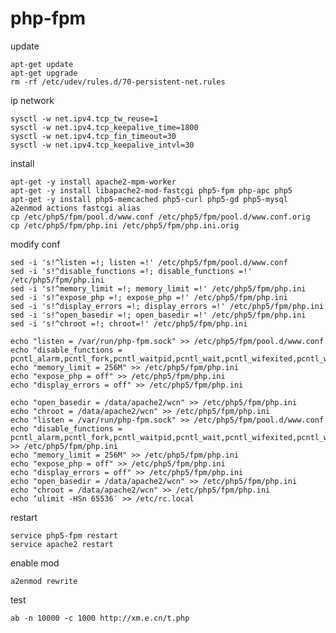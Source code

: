 # php-fpm
update

    apt-get update
    apt-get upgrade
    rm -rf /etc/udev/rules.d/70-persistent-net.rules

ip network

    sysctl -w net.ipv4.tcp_tw_reuse=1
    sysctl -w net.ipv4.tcp_keepalive_time=1800
    sysctl -w net.ipv4.tcp_fin_timeout=30
    sysctl -w net.ipv4.tcp_keepalive_intvl=30

install 

    apt-get -y install apache2-mpm-worker
    apt-get -y install libapache2-mod-fastcgi php5-fpm php-apc php5
    apt-get -y install php5-memcached php5-curl php5-gd php5-mysql
    a2enmod actions fastcgi alias
    cp /etc/php5/fpm/pool.d/www.conf /etc/php5/fpm/pool.d/www.conf.orig
    cp /etc/php5/fpm/php.ini /etc/php5/fpm/php.ini.orig

modify conf

    sed -i 's!^listen =!; listen =!' /etc/php5/fpm/pool.d/www.conf
    sed -i 's!^disable_functions =!; disable_functions =!' /etc/php5/fpm/php.ini
    sed -i 's!^memory_limit =!; memory_limit =!' /etc/php5/fpm/php.ini
    sed -i 's!^expose_php =!; expose_php =!' /etc/php5/fpm/php.ini
    sed -i 's!^display_errors =!; display_errors =!' /etc/php5/fpm/php.ini
    sed -i 's!^open_basedir =!; open_basedir =!' /etc/php5/fpm/php.ini
    sed -i 's!^chroot =!; chroot=!' /etc/php5/fpm/php.ini

    echo "listen = /var/run/php-fpm.sock" >> /etc/php5/fpm/pool.d/www.conf
    echo "disable_functions = pcntl_alarm,pcntl_fork,pcntl_waitpid,pcntl_wait,pcntl_wifexited,pcntl_wifstopped,pcntl_wifsi❯
    echo "memory_limit = 256M" >> /etc/php5/fpm/php.ini
    echo "expose_php = off" >> /etc/php5/fpm/php.ini                                                                       
    echo "display_errors = off" >> /etc/php5/fpm/php.ini

    echo "open_basedir = /data/apache2/wcn" >> /etc/php5/fpm/php.ini
    echo "chroot = /data/apache2/wcn" >> /etc/php5/fpm/php.ini
    echo "listen = /var/run/php-fpm.sock" >> /etc/php5/fpm/pool.d/www.conf
    echo "disable_functions = pcntl_alarm,pcntl_fork,pcntl_waitpid,pcntl_wait,pcntl_wifexited,pcntl_wifstopped,pcntl_wifsignaled,pcntl_wexitstatus,pcntl_wtermsig,pcntl_wstopsig,pcntl_signal,pcntl_signal_dispatch,pcntl_get_last_error,pcntl_strerror,pcntl_sigprocmask,pcntl_sigwaitinfo,pcntl_sigtimedwait,pcntl_exec,pcntl_getpriority,pcntl_setpriority,execute,passthru,exec,system,chroot,scandir,chgrp,chown,shell_exec,proc_open,proc_get_status,ini_alter,ini_restore,dl,openlog,syslog,readlink,symlink,popepassthru,stream_socket_serve,escapeshellarg,escapeshellcmd,proc_close,popen,show_source,phpinfo" >> /etc/php5/fpm/php.ini
    echo "memory_limit = 256M" >> /etc/php5/fpm/php.ini
    echo "expose_php = off" >> /etc/php5/fpm/php.ini
    echo "display_errors = off" >> /etc/php5/fpm/php.ini
    echo "open_basedir = /data/apache2/wcn" >> /etc/php5/fpm/php.ini
    echo "chroot = /data/apache2/wcn" >> /etc/php5/fpm/php.ini
    echo ‘ulimit -HSn 65536′ >> /etc/rc.local

restart

    service php5-fpm restart
    service apache2 restart

enable mod 

    a2enmod rewrite

test

    ab -n 10000 -c 1000 http://xm.e.cn/t.php
